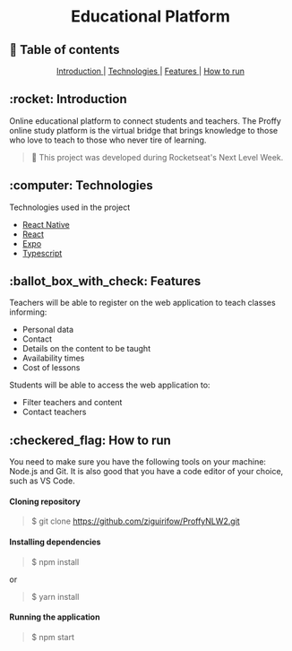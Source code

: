 <h1 align="center">Educational Platform</h1>

## :pushpin: Table of contents

<p align="center">
  <a href="#intro">Introduction </a>|
  <a href="#tech"> Technologies </a>|
  <a href="#features"> Features </a>|
  <a href="#install"> How to run</a>
</p>

<h2 id="intro">:rocket: Introduction</h2>
<p>Online educational platform to connect students and teachers. 
  The Proffy online study platform is the virtual bridge that brings knowledge to those who love to teach to those who never tire of learning.
</p>

> :rocket: This project was developed during Rocketseat's Next Level Week.

<h2 id="tech">:computer: Technologies</h2>
<p>Technologies used in the project</p>
<ul>
  <li><a href="https://reactnative.dev/">React Native</a></li>
  <li><a href="https://reactjs.org/">React</a></li>
  <li><a href="https://expo.io/">Expo</a></li>
  <li><a href="https://www.typescriptlang.org/">Typescript</a></li>
</ul>

<h2 id="features">:ballot_box_with_check: Features</h2>
<p>Teachers will be able to register on the web application to teach classes informing:</p>
<ul>
  <li>Personal data</li>
  <li>Contact</li>
  <li>Details on the content to be taught</li>
  <li>Availability times</li>
  <li>Cost of lessons</li>
</ul>
<p>Students will be able to access the web application to:</p>
<ul>
  <li>Filter teachers and content</li>
  <li>Contact teachers</li>
</ul>

<h2 id="intro">:checkered_flag: How to run</h2>
<p>
  You need to make sure you have the following tools on your machine: Node.js and Git.
  It is also good that you have a code editor of your choice, such as VS Code.
</p>
<h4>Cloning repository</h4>

> \$ git clone https://github.com/ziguirifow/ProffyNLW2.git

<h4>Installing dependencies</h4>

> \$ npm install

<p>or</p>

> \$ yarn install

<h4>Running the application</h4>

> \$ npm start
